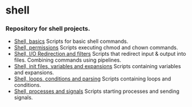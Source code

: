 # shell
### Repository for shell projects.
* [Shell, basics](https://github.com/viviani22/shell/tree/main/basics) Scripts for basic shell commands.
* [Shell, permissions](https://github.com/viviani22/shell/tree/main/permissions) Scripts executing chmod and chown commands.
* [Shell, I/O Redirection and filters](https://github.com/viviani22/shell/tree/main/io_redirections_and_filters) Scripts that redirect input & output into files. Combining commands using pipelines.
* [Shell, init files, variables and expansions](https://github.com/viviani22/shell/tree/main/init_files_variables_and_expansions) Scripts containing variables and expansions.
* [Shell, loops, conditions and parsing](https://github.com/viviani22/shell/tree/main/loops_conditions_and_parsing) Scripts containing loops and conditions.
* [Shell, processes and signals](https://github.com/viviani22/shell/tree/main/processes_and_signals) Scripts starting processes and sending signals.
